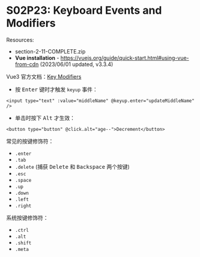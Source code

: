 # S02P23: Keyboard Events and Modifiers

Resources:

- section-2-11-COMPLETE.zip
- **Vue installation** - https://vuejs.org/guide/quick-start.html#using-vue-from-cdn (2023/06/01 updated, v3.3.4)



Vue3 官方文档：[Key Modifiers](https://vuejs.org/guide/essentials/event-handling.html#key-modifiers)

- 按 <kbd>Enter</kbd> 键时才触发 `keyup` 事件：

```vue
<input type="text" :value="middleName" @keyup.enter="updateMiddleName" />
```

- 单击时按下 <kbd>Alt</kbd> 才生效：

```vue
<button type="button" @click.alt="age--">Decrement</button>
```

常见的按键修饰符：

- `.enter`
- `.tab`
- `.delete` (捕获 <kbd>Delete</kbd> 和 <kbd>Backspace</kbd> 两个按键)
- `.esc`
- `.space`
- `.up`
- `.down`
- `.left`
- `.right`

系统按键修饰符：

- `.ctrl`
- `.alt`
- `.shift`
- `.meta`